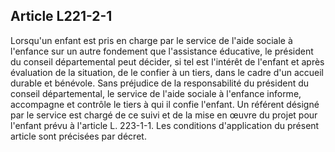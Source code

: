 ## Article L221-2-1

Lorsqu'un enfant est pris en charge par le service de l'aide sociale à l'enfance sur un autre fondement que
l'assistance éducative, le président du conseil départemental peut décider, si tel est l'intérêt de l'enfant et
après évaluation de la situation, de le confier à un tiers, dans le cadre d'un accueil durable et bénévole. Sans
préjudice de la responsabilité du président du conseil départemental, le service de l'aide sociale à l'enfance
informe, accompagne et contrôle le tiers à qui il confie l'enfant. Un référent désigné par le service est
chargé de ce suivi et de la mise en œuvre du projet pour l'enfant prévu à l'article L. 223-1-1. Les conditions
d'application du présent article sont précisées par décret.

